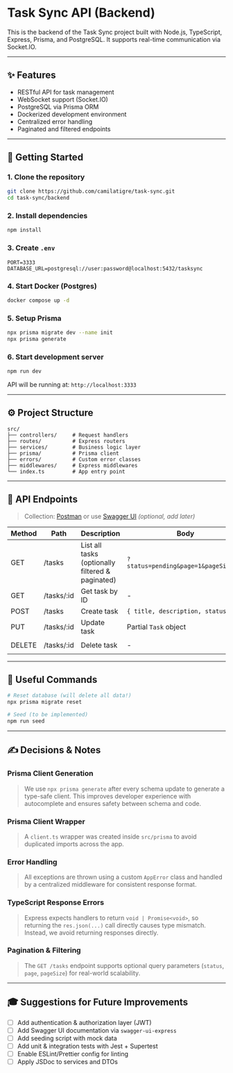 # Task Sync API (Backend)

This is the backend of the Task Sync project built with Node.js, TypeScript, Express, Prisma, and PostgreSQL. It supports real-time communication via Socket.IO.

---

## ✨ Features

* RESTful API for task management
* WebSocket support (Socket.IO)
* PostgreSQL via Prisma ORM
* Dockerized development environment
* Centralized error handling
* Paginated and filtered endpoints

---

## 🔧 Getting Started

### 1. Clone the repository

```bash
git clone https://github.com/camilatigre/task-sync.git
cd task-sync/backend
```

### 2. Install dependencies

```bash
npm install
```

### 3. Create `.env`

```env
PORT=3333
DATABASE_URL=postgresql://user:password@localhost:5432/tasksync
```

### 4. Start Docker (Postgres)

```bash
docker compose up -d
```

### 5. Setup Prisma

```bash
npx prisma migrate dev --name init
npx prisma generate
```

### 6. Start development server

```bash
npm run dev
```

API will be running at: `http://localhost:3333`

---

## ⚙️ Project Structure

```
src/
├── controllers/     # Request handlers
├── routes/          # Express routers
├── services/        # Business logic layer
├── prisma/          # Prisma client
├── errors/          # Custom error classes
├── middlewares/     # Express middlewares
└── index.ts         # App entry point
```

---

## 🔬 API Endpoints

> Collection: [Postman](#) or use [Swagger UI](#) *(optional, add later)*

| Method | Path        | Description                                      | Body                                 | Response         |
| ------ | ----------- | ------------------------------------------------ | ------------------------------------ | ---------------- |
| GET    | /tasks      | List all tasks (optionally filtered & paginated) | `?status=pending&page=1&pageSize=10` | `Task[]`         |
| GET    | /tasks/\:id | Get task by ID                                   | -                                    | `Task`           |
| POST   | /tasks      | Create task                                      | `{ title, description, status }`     | `Task`           |
| PUT    | /tasks/\:id | Update task                                      | Partial `Task` object                | Updated `Task`   |
| DELETE | /tasks/\:id | Delete task                                      | -                                    | `204 No Content` |

---

## 🚀 Useful Commands

```bash
# Reset database (will delete all data!)
npx prisma migrate reset

# Seed (to be implemented)
npm run seed
```

---

## ✍️ Decisions & Notes

### Prisma Client Generation

> We use `npx prisma generate` after every schema update to generate a type-safe client. This improves developer experience with autocomplete and ensures safety between schema and code.

### Prisma Client Wrapper

> A `client.ts` wrapper was created inside `src/prisma` to avoid duplicated imports across the app.

### Error Handling

> All exceptions are thrown using a custom `AppError` class and handled by a centralized middleware for consistent response format.

### TypeScript Response Errors

> Express expects handlers to return `void | Promise<void>`, so returning the `res.json(...)` call directly causes type mismatch. Instead, we avoid returning responses directly.

### Pagination & Filtering

> The `GET /tasks` endpoint supports optional query parameters (`status`, `page`, `pageSize`) for real-world scalability.

---

## 🎓 Suggestions for Future Improvements

* [ ] Add authentication & authorization layer (JWT)
* [ ] Add Swagger UI documentation via `swagger-ui-express`
* [ ] Add seeding script with mock data
* [ ] Add unit & integration tests with Jest + Supertest
* [ ] Enable ESLint/Prettier config for linting
* [ ] Apply JSDoc to services and DTOs
